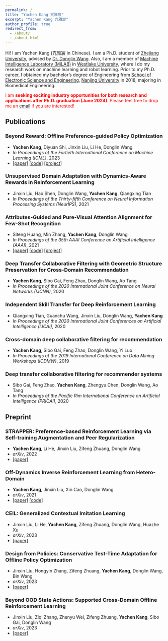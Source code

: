```yaml
---
permalink: /
title: "Yachen Kang 亢雅宸"
excerpt: "Yachen Kang 亢雅宸"
author_profile: true
redirect_from:
  - /about/
  - /about.html
---
```


Hi! I am Yachen Kang (亢雅宸 in Chinese).
I am a Ph.D. student of [Zhejiang University](https://www.zju.edu.cn/english/), advised by [Dr. Donglin Wang](https://en.westlake.edu.cn/about/faculty/201912/t20191206_2513.shtml).
Also, I am a member of [Machine Intelligence Laboratory (MiLAB)](https://milab.westlake.edu.cn/) in [Westlake University](https://en.westlake.edu.cn/), where I do my research work on machine learning and robot learning.
Prior to my Ph.D. career, I obtained my bachelor’s degree of Engineering from [School of Electronic Science and Engineering](https://ese.nju.edu.cn/ese_en/main.htm), [Nanjing University](http://www.nju.edu.cn/EN) in 2018, majoring in Biomedical Engineering.

<span style="color:red;">I am <b>seeking exciting industry opportunities for both research and applications after Ph.D. graduation (June 2024)</b>. Please feel free to drop me an <a href="mailto:herbert.ych.kang@outlook.com" target="_blank">email</a> if you are interested!</span>

## Publications

### **Beyond Reward: Offline Preference-guided Policy Optimization**

- **Yachen Kang**, Diyuan Shi, Jinxin Liu, Li He, Donglin Wang
- *In Proceedings of the Fortieth International Conference on Machine Learning (ICML)*, 2023
- [[paper]](https://openreview.net/forum?id=0BgDXE6vJJ)
[[code]](https://github.com/bkkgbkjb/OPPO)
[[project]](https://sites.google.com/view/oppo-icml-2023)

### **Unsupervised Domain Adaptation with Dynamics-Aware Rewards in Reinforcement Learning**

- Jinxin Liu, Hao Shen, Donglin Wang, **Yachen Kang**, Qiangxing Tian
- *In Proceedings of the Thirty-fifth Conference on Neural Information Processing Systems (NeurIPS)*, 2021

### **Attributes-Guided and Pure-Visual Attention Alignment for Few-Shot Recognition**

- Siteng Huang, Min Zhang, **Yachen Kang**, Donglin Wang
- *In Proceedings of the 35th AAAI Conference on Artificial Intelligence (AAAI)*, 2021
- [[paper]](https://arxiv.org/abs/2009.04724)
[[code]](https://github.com/bighuang624/AGAM)
[[project]](https://kyonhuang.top/publication/attributes-guided-attention-module)

### **Deep Transfer Collaborative Filtering with Geometric Structure Preservation for Cross-Domain Recommendation**

- **Yachen Kang**, Sibo Gai, Feng Zhao, Donglin Wang, Ao Tang
- *In Proceedings of the 2020 International Joint Conference on Neural Networks (IJCNN)*, 2020

### **Independent Skill Transfer for Deep Reinforcement Learning**

- Qiangxing Tian, Guanchu Wang, Jinxin Liu, Donglin Wang, **Yachen Kang**
- *In Proceedings of the 2020 International Joint Conferences on Artificial Intelligence (IJCAI)*, 2020

### **Cross-domain deep collaborative filtering for recommendation**

- **Yachen Kang**, Sibo Gai, Feng Zhao, Donglin Wang, Yi Luo
- *In Proceedings of the 2019 International Conference on Data Mining Workshops (ICDMW)*, 2019

### **Deep transfer collaborative filtering for recommender systems**

- Sibo Gai, Feng Zhao, **Yachen Kang**, Zhengyu Chen, Donglin Wang, Ao Tang
- *In Proceedings of the Pacific Rim International Conference on Artificial Intelligence (PRICAI)*, 2020

## Preprint

### **STRAPPER: Preference-based Reinforcement Learning via Self-training Augmentation and Peer Regularization**

- **Yachen Kang**, Li He, Jinxin Liu, Zifeng Zhuang, Donglin Wang
- *arXiv*, 2022
- [[paper]](https://arxiv.org/abs/2307.09692)

### **Off-Dynamics Inverse Reinforcement Learning from Hetero-Domain**

- **Yachen Kang**, Jinxin Liu, Xin Cao, Donglin Wang
- *arXiv*, 2021
- [[paper]](https://arxiv.org/abs/2110.11443)
[[code]](https://github.com/yachenkang/ODIRL)

### **CEIL: Generalized Contextual Imitation Learning**

- Jinxin Liu, Li He, **Yachen Kang**, Zifeng Zhuang, Donglin Wang, Huazhe Xu
- *arXiv*, 2023
- [[paper]](https://arxiv.org/abs/2306.14534)

### **Design from Policies: Conservative Test-Time Adaptation for Offline Policy Optimization**

- Jinxin Liu, Hongyin Zhang, Zifeng Zhuang, **Yachen Kang**, Donglin Wang, Bin Wang
- *arXiv*, 2023
- [[paper]](https://arxiv.org/abs/2306.14479)

### **Beyond OOD State Actions: Supported Cross-Domain Offline Reinforcement Learning**

- Jinxin Liu, Ziqi Zhang, Zhenyu Wei, Zifeng Zhuang, **Yachen Kang**, Sibo Gai, Donglin Wang
- *arXiv*, 2023
- [[paper]](https://arxiv.org/abs/2306.12755)

<script type="text/javascript" src="//rf.revolvermaps.com/0/0/8.js?i=5x8uiokpnu8&amp;m=0&amp;c=ff0000&amp;cr1=ffffff&amp;f=arial&amp;l=33" async="async"></script>